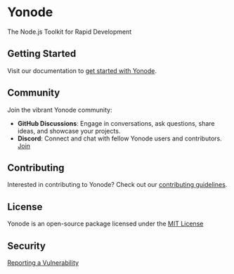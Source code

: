 # Yonode

The Node.js Toolkit for Rapid Development

## Getting Started

Visit our documentation to [get started with Yonode](https://docs.yonode.org).

## Community

Join the vibrant Yonode community:

- **GitHub Discussions**: Engage in conversations, ask questions, share ideas, and showcase your projects.
- **Discord**: Connect and chat with fellow Yonode users and contributors. [Join](https://discord.gg/GFUK9rS9)

## Contributing

Interested in contributing to Yonode? Check out our [contributing guidelines](CONTRIBUTING.md).

## License

Yonode is an open-source package licensed under the [MIT License](LICENSE)

## Security

[Reporting a Vulnerability](SECURITY.md)